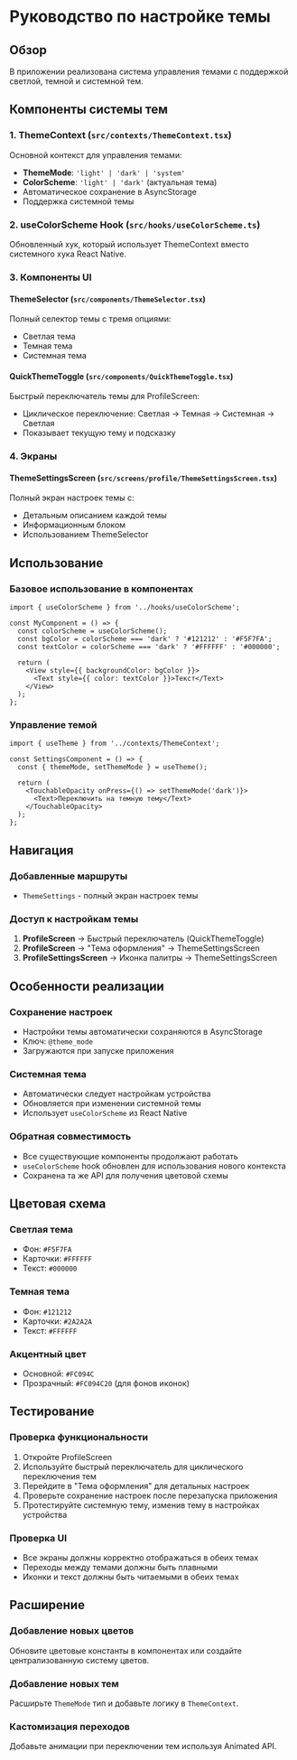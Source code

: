 # Руководство по настройке темы

## Обзор
В приложении реализована система управления темами с поддержкой светлой, темной и системной тем.

## Компоненты системы тем

### 1. ThemeContext (`src/contexts/ThemeContext.tsx`)
Основной контекст для управления темами:
- **ThemeMode**: `'light' | 'dark' | 'system'`
- **ColorScheme**: `'light' | 'dark'` (актуальная тема)
- Автоматическое сохранение в AsyncStorage
- Поддержка системной темы

### 2. useColorScheme Hook (`src/hooks/useColorScheme.ts`)
Обновленный хук, который использует ThemeContext вместо системного хука React Native.

### 3. Компоненты UI

#### ThemeSelector (`src/components/ThemeSelector.tsx`)
Полный селектор темы с тремя опциями:
- Светлая тема
- Темная тема  
- Системная тема

#### QuickThemeToggle (`src/components/QuickThemeToggle.tsx`)
Быстрый переключатель темы для ProfileScreen:
- Циклическое переключение: Светлая → Темная → Системная → Светлая
- Показывает текущую тему и подсказку

### 4. Экраны

#### ThemeSettingsScreen (`src/screens/profile/ThemeSettingsScreen.tsx`)
Полный экран настроек темы с:
- Детальным описанием каждой темы
- Информационным блоком
- Использованием ThemeSelector

## Использование

### Базовое использование в компонентах
```tsx
import { useColorScheme } from '../hooks/useColorScheme';

const MyComponent = () => {
  const colorScheme = useColorScheme();
  const bgColor = colorScheme === 'dark' ? '#121212' : '#F5F7FA';
  const textColor = colorScheme === 'dark' ? '#FFFFFF' : '#000000';
  
  return (
    <View style={{ backgroundColor: bgColor }}>
      <Text style={{ color: textColor }}>Текст</Text>
    </View>
  );
};
```

### Управление темой
```tsx
import { useTheme } from '../contexts/ThemeContext';

const SettingsComponent = () => {
  const { themeMode, setThemeMode } = useTheme();
  
  return (
    <TouchableOpacity onPress={() => setThemeMode('dark')}>
      <Text>Переключить на темную тему</Text>
    </TouchableOpacity>
  );
};
```

## Навигация

### Добавленные маршруты
- `ThemeSettings` - полный экран настроек темы

### Доступ к настройкам темы
1. **ProfileScreen** → Быстрый переключатель (QuickThemeToggle)
2. **ProfileScreen** → "Тема оформления" → ThemeSettingsScreen
3. **ProfileSettingsScreen** → Иконка палитры → ThemeSettingsScreen

## Особенности реализации

### Сохранение настроек
- Настройки темы автоматически сохраняются в AsyncStorage
- Ключ: `@theme_mode`
- Загружаются при запуске приложения

### Системная тема
- Автоматически следует настройкам устройства
- Обновляется при изменении системной темы
- Использует `useColorScheme` из React Native

### Обратная совместимость
- Все существующие компоненты продолжают работать
- `useColorScheme` hook обновлен для использования нового контекста
- Сохранена та же API для получения цветовой схемы

## Цветовая схема

### Светлая тема
- Фон: `#F5F7FA`
- Карточки: `#FFFFFF`
- Текст: `#000000`

### Темная тема
- Фон: `#121212`
- Карточки: `#2A2A2A`
- Текст: `#FFFFFF`

### Акцентный цвет
- Основной: `#FC094C`
- Прозрачный: `#FC094C20` (для фонов иконок)

## Тестирование

### Проверка функциональности
1. Откройте ProfileScreen
2. Используйте быстрый переключатель для циклического переключения тем
3. Перейдите в "Тема оформления" для детальных настроек
4. Проверьте сохранение настроек после перезапуска приложения
5. Протестируйте системную тему, изменив тему в настройках устройства

### Проверка UI
- Все экраны должны корректно отображаться в обеих темах
- Переходы между темами должны быть плавными
- Иконки и текст должны быть читаемыми в обеих темах

## Расширение

### Добавление новых цветов
Обновите цветовые константы в компонентах или создайте централизованную систему цветов.

### Добавление новых тем
Расширьте `ThemeMode` тип и добавьте логику в `ThemeContext`.

### Кастомизация переходов
Добавьте анимации при переключении тем используя Animated API.
